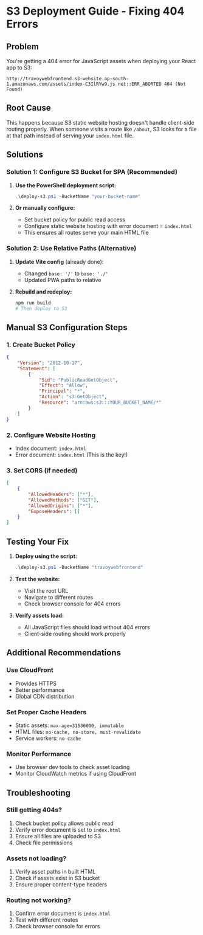 # S3 Deployment Guide - Fixing 404 Errors

## Problem
You're getting a 404 error for JavaScript assets when deploying your React app to S3:
```
http://travoywebfrontend.s3-website.ap-south-1.amazonaws.com/assets/index-C3IlRYw9.js net::ERR_ABORTED 404 (Not Found)
```

## Root Cause
This happens because S3 static website hosting doesn't handle client-side routing properly. When someone visits a route like `/about`, S3 looks for a file at that path instead of serving your `index.html` file.

## Solutions

### Solution 1: Configure S3 Bucket for SPA (Recommended)

1. **Use the PowerShell deployment script:**
   ```powershell
   .\deploy-s3.ps1 -BucketName "your-bucket-name"
   ```

2. **Or manually configure:**
   - Set bucket policy for public read access
   - Configure static website hosting with error document = `index.html`
   - This ensures all routes serve your main HTML file

### Solution 2: Use Relative Paths (Alternative)

1. **Update Vite config** (already done):
   - Changed `base: '/'` to `base: './'`
   - Updated PWA paths to relative

2. **Rebuild and redeploy:**
   ```bash
   npm run build
   # Then deploy to S3
   ```

## Manual S3 Configuration Steps

### 1. Create Bucket Policy
```json
{
    "Version": "2012-10-17",
    "Statement": [
        {
            "Sid": "PublicReadGetObject",
            "Effect": "Allow",
            "Principal": "*",
            "Action": "s3:GetObject",
            "Resource": "arn:aws:s3:::YOUR_BUCKET_NAME/*"
        }
    ]
}
```

### 2. Configure Website Hosting
- Index document: `index.html`
- Error document: `index.html` (This is the key!)

### 3. Set CORS (if needed)
```json
[
    {
        "AllowedHeaders": ["*"],
        "AllowedMethods": ["GET"],
        "AllowedOrigins": ["*"],
        "ExposeHeaders": []
    }
]
```

## Testing Your Fix

1. **Deploy using the script:**
   ```powershell
   .\deploy-s3.ps1 -BucketName "travoywebfrontend"
   ```

2. **Test the website:**
   - Visit the root URL
   - Navigate to different routes
   - Check browser console for 404 errors

3. **Verify assets load:**
   - All JavaScript files should load without 404 errors
   - Client-side routing should work properly

## Additional Recommendations

### Use CloudFront
- Provides HTTPS
- Better performance
- Global CDN distribution

### Set Proper Cache Headers
- Static assets: `max-age=31536000, immutable`
- HTML files: `no-cache, no-store, must-revalidate`
- Service workers: `no-cache`

### Monitor Performance
- Use browser dev tools to check asset loading
- Monitor CloudWatch metrics if using CloudFront

## Troubleshooting

### Still getting 404s?
1. Check bucket policy allows public read
2. Verify error document is set to `index.html`
3. Ensure all files are uploaded to S3
4. Check file permissions

### Assets not loading?
1. Verify asset paths in built HTML
2. Check if assets exist in S3 bucket
3. Ensure proper content-type headers

### Routing not working?
1. Confirm error document is `index.html`
2. Test with different routes
3. Check browser console for errors

